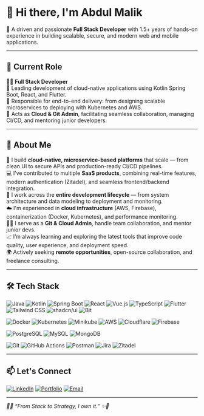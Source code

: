 # 👋 Hi there, I'm Abdul Malik

🎯 A driven and passionate **Full Stack Developer** with 1.5+ years of hands-on experience in building scalable, secure, and modern web and mobile applications.

---


## 💼 Current Role

👨‍💻 **Full Stack Developer**  
🔹 Leading development of cloud-native applications using Kotlin Spring Boot, React, and Flutter.  
🔹 Responsible for end-to-end delivery: from designing scalable microservices to deploying with Kubernetes and AWS.  
🔹 Acts as **Cloud & Git Admin**, facilitating seamless collaboration, managing CI/CD, and mentoring junior developers.

---

## 💼 About Me

🚀 I build **cloud-native, microservice-based platforms** that scale — from clean UI to secure APIs and production-ready CI/CD pipelines.  
💻 I’ve contributed to multiple **SaaS products**, combining real-time features, modern authentication (Zitadel), and seamless frontend/backend integration.  
🔧 I work across the **entire development lifecycle** — from system architecture and data modeling to deployment and monitoring.  
☁️ I'm experienced in **cloud infrastructure** (AWS, Firebase), containerization (Docker, Kubernetes), and performance monitoring.  
🧑‍💼 I serve as a **Git & Cloud Admin**, handle team collaboration, and mentor junior devs.  
📈 I’m always learning and exploring the latest tools that improve code quality, user experience, and deployment speed.  
🌍 Actively seeking **remote opportunities**, open-source collaboration, and freelance consulting.

---

## 🛠️ Tech Stack

![Java](https://img.shields.io/badge/Java-ED8B00?style=for-the-badge&logo=java)
![Kotlin](https://img.shields.io/badge/Kotlin-7F52FF?style=for-the-badge&logo=kotlin)
![Spring Boot](https://img.shields.io/badge/SpringBoot-6DB33F?style=for-the-badge&logo=spring-boot)
![React](https://img.shields.io/badge/React-20232A?style=for-the-badge&logo=react)
![Vue.js](https://img.shields.io/badge/Vue.js-35495E?style=for-the-badge&logo=vue.js)
![TypeScript](https://img.shields.io/badge/TypeScript-007ACC?style=for-the-badge&logo=typescript)
![Flutter](https://img.shields.io/badge/Flutter-02569B?style=for-the-badge&logo=flutter)
![Tailwind CSS](https://img.shields.io/badge/TailwindCSS-38B2AC?style=for-the-badge&logo=tailwind-css)
![shadcn/ui](https://img.shields.io/badge/shadcn%2Fui-000000?style=for-the-badge)
![Bit](https://img.shields.io/badge/Bit-000000?style=for-the-badge&logo=bit&logoColor=white)

![Docker](https://img.shields.io/badge/Docker-2496ED?style=for-the-badge&logo=docker)
![Kubernetes](https://img.shields.io/badge/Kubernetes-326CE5?style=for-the-badge&logo=kubernetes)
![Minikube](https://img.shields.io/badge/Minikube-326CE5?style=for-the-badge&logo=kubernetes)
![AWS](https://img.shields.io/badge/AWS-FF9900?style=for-the-badge&logo=amazon-aws)
![Cloudflare](https://img.shields.io/badge/Cloudflare-F38020?style=for-the-badge&logo=cloudflare)
![Firebase](https://img.shields.io/badge/Firebase-FFCA28?style=for-the-badge&logo=firebase)

![PostgreSQL](https://img.shields.io/badge/PostgreSQL-4169E1?style=for-the-badge&logo=postgresql)
![MySQL](https://img.shields.io/badge/MySQL-00758F?style=for-the-badge&logo=mysql)
![MongoDB](https://img.shields.io/badge/MongoDB-47A248?style=for-the-badge&logo=mongodb)

![Git](https://img.shields.io/badge/Git-F05032?style=for-the-badge&logo=git)
![GitHub Actions](https://img.shields.io/badge/GitHub_Actions-2088FF?style=for-the-badge&logo=github-actions)
![Postman](https://img.shields.io/badge/Postman-FF6C37?style=for-the-badge&logo=postman)
![Jira](https://img.shields.io/badge/Jira-0052CC?style=for-the-badge&logo=jira)
![Zitadel](https://img.shields.io/badge/Zitadel-000000?style=for-the-badge&logo=data:image/svg+xml;base64,PHN2ZyBmaWxsPSIjZmZmIiB2aWV3Qm94PSIwIDAgMjQgMjQiIHhtbG5zPSJodHRwOi8vd3d3LnczLm9yZy8yMDAwL3N2ZyI+PHJlY3QgeD0iNCIgeT0iNCIgd2lkdGg9IjE2IiBoZWlnaHQ9IjE2IiByeD0iMiIgZmlsbD0iI0ZGMDAwMCIvPjwvc3ZnPg==)

---

## 📫 Let's Connect

[![LinkedIn](https://img.shields.io/badge/LinkedIn-Connect-blue?style=for-the-badge&logo=linkedin)](https://www.linkedin.com/in/p-a-abdul-malik)
[![Portfolio](https://img.shields.io/badge/Portfolio-Visit-000?style=for-the-badge&logo=vercel)](https://yourdomain.com)
[![Email](https://img.shields.io/badge/Gmail-Contact-red?style=for-the-badge&logo=gmail)](mailto:paabdulmalikwork@gmail.com)

---

_🖤✨ “From Stack to Strategy, I own it.” ✨🖤_
